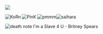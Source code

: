 ![](https://komarev.com/ghpvc/?username=your-github-username&color=ff69b4)

![KoRn](https://64.media.tumblr.com/7d95cccd1ef31aa7696df1b8c0bbae62/0a844093c4702aee-2e/s100x200/850bc8aad30c4fcea577a50ec9331504307ee1b8.jpg) ![PinK](https://64.media.tumblr.com/488e3ec71fb845d426d3c4fec581a3b4/55716263dd58e6e4-92/s100x200/c0167d54a6d5733d1fb12885ea35660f322e1f21.png) ![pmmm](https://images-wixmp-ed30a86b8c4ca887773594c2.wixmp.com/f/fee0b139-c44c-4937-a091-77416388e462/d46ghvu-0c030961-a1ce-4776-8482-00f4d9aea54d.png?token=eyJ0eXAiOiJKV1QiLCJhbGciOiJIUzI1NiJ9.eyJzdWIiOiJ1cm46YXBwOjdlMGQxODg5ODIyNjQzNzNhNWYwZDQxNWVhMGQyNmUwIiwiaXNzIjoidXJuOmFwcDo3ZTBkMTg4OTgyMjY0MzczYTVmMGQ0MTVlYTBkMjZlMCIsIm9iaiI6W1t7InBhdGgiOiJcL2ZcL2ZlZTBiMTM5LWM0NGMtNDkzNy1hMDkxLTc3NDE2Mzg4ZTQ2MlwvZDQ2Z2h2dS0wYzAzMDk2MS1hMWNlLTQ3NzYtODQ4Mi0wMGY0ZDlhZWE1NGQucG5nIn1dXSwiYXVkIjpbInVybjpzZXJ2aWNlOmZpbGUuZG93bmxvYWQiXX0.VdwzfUrk9XdVAM2c1IyatoLITSxGbtycurSM8AMMFik)![saihara](https://external-media.spacehey.net/media/sU6YeGQjl8XAwf8uV8OCV0PbOzSxz_QTnn1sqwT0ipgI=/https://images-wixmp-ed30a86b8c4ca887773594c2.wixmp.com/f/bc0536b3-8a12-4088-9948-782176ad2a7d/dbeg6oc-525bb87e-8f98-48c5-8cdf-4f1d90e75abb.png/v1/fill/w_99,h_56,q_80,strp/saihara_stamp_3_by_haru__maki_dbeg6oc-fullview.jpg?token=eyJ0eXAiOiJKV1QiLCJhbGciOiJIUzI1NiJ9.eyJzdWIiOiJ1cm46YXBwOjdlMGQxODg5ODIyNjQzNzNhNWYwZDQxNWVhMGQyNmUwIiwiaXNzIjoidXJuOmFwcDo3ZTBkMTg4OTgyMjY0MzczYTVmMGQ0MTVlYTBkMjZlMCIsIm9iaiI6W1t7ImhlaWdodCI6Ijw9NTYiLCJwYXRoIjoiXC9mXC9iYzA1MzZiMy04YTEyLTQwODgtOTk0OC03ODIxNzZhZDJhN2RcL2RiZWc2b2MtNTI1YmI4N2UtOGY5OC00OGM1LThjZGYtNGYxZDkwZTc1YWJiLnBuZyIsIndpZHRoIjoiPD05OSJ9XV0sImF1ZCI6WyJ1cm46c2VydmljZTppbWFnZS5vcGVyYXRpb25zIl19.0wXfL52892YHhT3r-DzMCuGNBb637fVQf8EeYIzVv74)



![death note](https://i8.glitter-graphics.org/pub/181/181958z6aob5a3xp.gif)  I'm a Slave 4 U - Britney Spears
